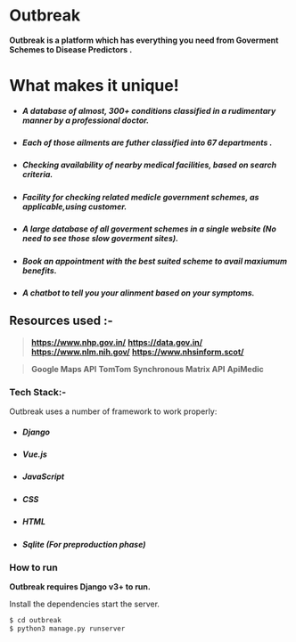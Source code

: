 # Outbreak

**Outbreak is a platform which has everything you need from Goverment Schemes to Disease Predictors .** 


# What makes it unique!

  - ##### A database of almost, 300+ conditions classified in a rudimentary manner by a professional doctor.
  - ##### Each of those ailments are futher classified into 67 departments .
  - ##### Checking availability of nearby medical facilities, based on search criteria.
  - ##### Facility for checking related medicle government schemes, as applicable,using customer. 
  - ##### A large database of all goverment schemes in a single website (No need to see those slow goverment sites).
  - ##### Book an appointment with the best suited scheme to avail maxiumum benefits.
  - ##### A chatbot to tell you your alinment based on your symptoms.


## Resources used :-

> **https://www.nhp.gov.in/**
> **https://data.gov.in/**
> **https://www.nlm.nih.gov/**
> **https://www.nhsinform.scot/**

> **Google Maps API**
> **TomTom Synchronous Matrix API**
> **ApiMedic**

### Tech Stack:-

Outbreak uses a number of framework to work properly:

* ##### Django 
* ##### Vue.js
* ##### JavaScript
* ##### CSS
* ##### HTML
* ##### Sqlite (For preproduction phase)


### How to run 

**Outbreak requires Django v3+ to run.**

Install the dependencies  start the server.

```sh
$ cd outbreak
$ python3 manage.py runserver 
```



